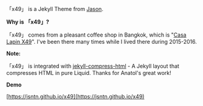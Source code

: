 「x49」 is a Jekyll Theme from [Jason](https://jsntn.com/about.html).

**Why is 「x49」?**

「x49」 comes from a pleasant coffee shop in Bangkok, which is "[Casa Lapin X49](https://jsntn.com/others/2015/06/03/cs-x49.html)". I've been there many times while I lived there during 2015-2016.

**Note:**

「x49」 is integrated with [jekyll-compress-html](https://github.com/penibelst/jekyll-compress-html) - A Jekyll layout that compresses HTML in pure Liquid. Thanks for Anatol's great work!

**Demo**

[https://jsntn.github.io/x49](https://jsntn.github.io/x49)
